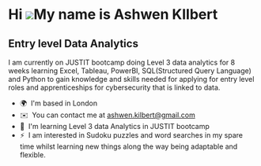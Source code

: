 Hi ![](https://user-images.githubusercontent.com/18350557/176309783-0785949b-9127-417c-8b55-ab5a4333674e.gif)My name is Ashwen KIlbert
======================================================================================================================================

Entry level Data Analytics
--------------------------

I am currently on JUSTIT bootcamp doing Level 3 data analytics for 8 weeks learning Excel, Tableau, PowerBI, SQL(Structured Query Language) and Python to gain knowledge and skills needed for applying for entry level roles and apprenticeships for cybersecurity that is linked to data.

* 🌍  I'm based in London
* ✉️  You can contact me at [ashwen.kilbert@gmail.com](mailto:ashwen.kilbert@gmail.com)
* 🧠  I'm learning Level 3 data Analytics in JUSTIT bootcamp
* ⚡  I am interested in Sudoku puzzles and word searches in my spare time whilst learning new things along the way being adaptable and flexible.
